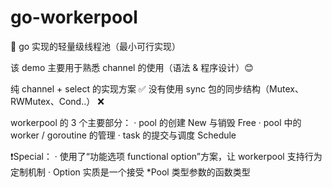 # go-workerpool

📝 go 实现的轻量级线程池（最小可行实现）

该 demo 主要用于熟悉 channel 的使用（语法 & 程序设计）😊

纯 channel + select 的实现方案 ✅
没有使用 sync 包的同步结构（Mutex、RWMutex、Cond..） ❌

workerpool 的 3 个主要部分：
· pool 的创建 New 与销毁 Free
· pool 中的 worker / goroutine 的管理
· task 的提交与调度 Schedule

❗️Special：
· 使用了“功能选项 functional option”方案，让 workerpool 支持行为定制机制
· Option 实质是一个接受 \*Pool 类型参数的函数类型
